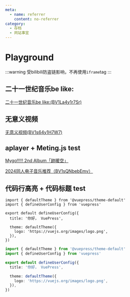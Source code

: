 ```yaml
---
meta:
  - name: referrer
    content: no-referrer
category:
  - 存档
  - 网站事宜
---
```


<style>
.aplayer .aplayer-info .aplayer-music .aplayer-title {
    font-size: 14px;
    color: #3c3c43 !important;
    }
span.aplayer-list-title {
    color: #3c3c43 !important;
}
</style>

# Playground

:::warning
受bilibili防盗链影响，不再使用`iframe`tag
:::

## 二十一世纪音乐be like:

[二十一世纪音乐be like:(BV1La4y1r7Sr)](https://www.bilibili.com/video/BV1La4y1r7Sr/)

<!--
<iframe src="https://www.bilibili.com/blackboard/newplayer.html?aid=664859247&bvid=BV1La4y1r7Sr&cid=1369119261&p=1" width=510 height=286 scrolling="no" border="0" frameborder="no" framespacing="0" allowfullscreen="true"> </iframe>-->

## 无意义视频

[无意义视频(BV1s64y1H7W7)](https://www.bilibili.com/video/BV1s64y1H7W7/)

<!--
<iframe src="https://www.bilibili.com/blackboard/newplayer.html?aid=580274788&bvid=BV1s64y1H7W7&cid=1381991631&p=1" width=510 height=286 scrolling="no" border="0" frameborder="no" framespacing="0" allowfullscreen="true"> </iframe>-->

## aplayer + Meting.js test

[Mygo!!!!! 2nd Album「跡暖空」](https://bang-dream.com/discographies/3846)

<Meting mid="13251480603" type="playlist" api="https://api.injahow.cn/meting/?server=:server&type=:type&id=:id&auth=:auth&r=:r"/>

[2024同人电子音乐推荐（BV1sQNbebEmv）](https://www.bilibili.com/video/BV1sQNbebEmv/)

<Meting mid="13080234626" type="playlist" api="https://api.injahow.cn/meting/?server=:server&type=:type&id=:id&auth=:auth&r=:r"/>

## 代码行高亮 + 代码标题 test

```ts{1,7-9}
import { defaultTheme } from '@vuepress/theme-default'
import { defineUserConfig } from 'vuepress'

export default defineUserConfig({
  title: '你好， VuePress',

  theme: defaultTheme({
    logo: 'https://vuejs.org/images/logo.png',
  }),
})
```

```ts title=".vuepress/config.ts"
import { defaultTheme } from '@vuepress/theme-default'
import { defineUserConfig } from 'vuepress'

export default defineUserConfig({
  title: '你好， VuePress',

  theme: defaultTheme({
    logo: 'https://vuejs.org/images/logo.png',
  }),
})
```
